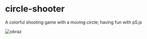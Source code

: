 # circle-shooter
A colorful shooting game with a moving circle; having fun with p5.js

![obraz](https://github.com/Bart-coding/circle-shooter/assets/74357483/38e1a081-785e-4916-859c-f299af497270)
